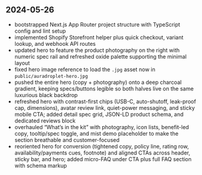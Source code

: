 ## 2024-05-26
- bootstrapped Next.js App Router project structure with TypeScript config and lint setup
- implemented Shopify Storefront helper plus quick checkout, variant lookup, and webhook API routes
- updated hero to feature the product photography on the right with numeric spec rail and refreshed oxide palette supporting the minimal layout
- fixed hero image reference to load the `.jpg` asset now in `public/auradroplet-hero.jpg`
- pushed the entire hero (copy + photography) onto a deep charcoal gradient, keeping specs/buttons legible so both halves live on the same luxurious black backdrop
- refreshed hero with contrast-first chips (USB-C, auto-shutoff, leak-proof cap, dimensions), avatar review link, quiet-power messaging, and sticky mobile CTA; added detail spec grid, JSON-LD product schema, and dedicated reviews block
- overhauled “What’s in the kit” with photography, icon lists, benefit-led copy, tooltip/spec toggle, and mist demo placeholder to make the section breathable and customer-focused
- reoriented hero for conversion (tightened copy, policy line, rating row, availability/payments cues, footnote) and aligned CTAs across header, sticky bar, and hero; added micro-FAQ under CTA plus full FAQ section with schema markup
